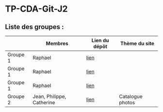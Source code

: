 # TP-CDA-Git-J2

## Liste des groupes :
|                |Membres                        |Lien du dépôt                                                | Thème du site |
|----------------|-------------------------------|-------------------------------------------------------------|---------------|
|Groupe 1        |Raphael                        |[lien](https://github.com/profraph/TP-CDA-Git-J2)            |               |
|Groupe 1        |Raphael                        |[lien](https://github.com/profraph/TP-CDA-Git-J2)            |               |
|Groupe 1        |Raphael                        |[lien](https://github.com/profraph/TP-CDA-Git-J2)            |               |
|Groupe 2        |Jean, Philippe, Catherine      |[lien](https://google.com)                                   |Catalogue photos 

